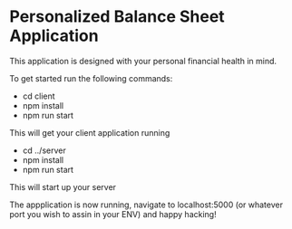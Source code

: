 # Personalized Balance Sheet Application

This application is designed with your personal financial health in mind.

To get started run the following commands:

- cd client
- npm install
- npm run start

This will get your client application running

- cd ../server
- npm install
- npm run start

This will start up your server

The appplication is now running, navigate to localhost:5000 (or whatever port you wish to assin in your ENV) and happy hacking!
